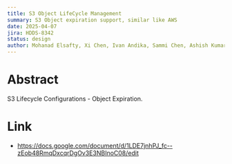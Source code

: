 ```yaml
---
title: S3 Object LifeCycle Management
summary: S3 Object expiration support, similar like AWS
date: 2025-04-07
jira: HDDS-8342
status: design
author: Mohanad Elsafty, Xi Chen, Ivan Andika, Sammi Chen, Ashish Kumar
---
```

<!--
  Licensed under the Apache License, Version 2.0 (the "License");
  you may not use this file except in compliance with the License.
  You may obtain a copy of the License at

   http://www.apache.org/licenses/LICENSE-2.0

  Unless required by applicable law or agreed to in writing, software
  distributed under the License is distributed on an "AS IS" BASIS,
  WITHOUT WARRANTIES OR CONDITIONS OF ANY KIND, either express or implied.
  See the License for the specific language governing permissions and
  limitations under the License. See accompanying LICENSE file.
-->

# Abstract

S3 Lifecycle Configurations - Object Expiration.

# Link

* https://docs.google.com/document/d/1LDE7jnhPJ_fc--zEob48RmqDxcqrDgOv3E3NBInoC08/edit

